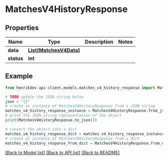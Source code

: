 # MatchesV4HistoryResponse


## Properties

Name | Type | Description | Notes
------------ | ------------- | ------------- | -------------
**data** | [**List[MatchesV4Data]**](MatchesV4Data.md) |  | 
**status** | **int** |  | 

## Example

```python
from henrikdev-api-client.models.matches_v4_history_response import MatchesV4HistoryResponse

# TODO update the JSON string below
json = "{}"
# create an instance of MatchesV4HistoryResponse from a JSON string
matches_v4_history_response_instance = MatchesV4HistoryResponse.from_json(json)
# print the JSON string representation of the object
print(MatchesV4HistoryResponse.to_json())

# convert the object into a dict
matches_v4_history_response_dict = matches_v4_history_response_instance.to_dict()
# create an instance of MatchesV4HistoryResponse from a dict
matches_v4_history_response_from_dict = MatchesV4HistoryResponse.from_dict(matches_v4_history_response_dict)
```
[[Back to Model list]](../README.md#documentation-for-models) [[Back to API list]](../README.md#documentation-for-api-endpoints) [[Back to README]](../README.md)


